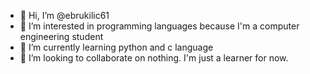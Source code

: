 - 👋 Hi, I’m @ebrukilic61
- 👀 I’m interested in programming languages because I'm a computer engineering student
- 🌱 I’m currently learning python and c language
- 💞️ I’m looking to collaborate on nothing. I'm just a learner for now.

<!---
ebrukilic61/ebrukilic61 is a ✨ special ✨ repository because its `README.md` (this file) appears on your GitHub profile.
You can click the Preview link to take a look at your changes.
--->
